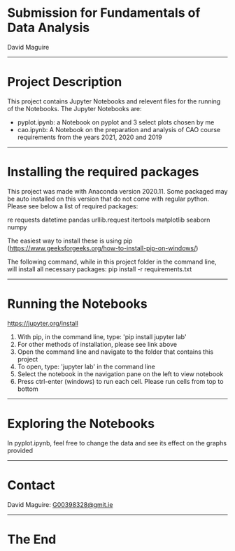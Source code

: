 # Submission for Fundamentals of Data Analysis
David Maguire

***

# Project Description
This project contains Jupyter Notebooks and relevent files for the running of the Notebooks. The Jupyter Notebooks are:
 - pyplot.ipynb: a Notebook on pyplot and 3 select plots chosen by me
 - cao.ipynb: A Notebook on the preparation and analysis of CAO course requirements from the years 2021, 2020 and 2019

***

# Installing the required packages

This project was made with Anaconda version 2020.11. Some packaged may be auto installed on this version that do not come with regular python. Please see below a list of required packages:

re
requests
datetime
pandas
urllib.request
itertools
matplotlib
seaborn
numpy

The easiest way to install these is using pip (https://www.geeksforgeeks.org/how-to-install-pip-on-windows/)

The following command, while in this project folder in the command line, will install all necessary packages:
pip install -r requirements.txt

***

# Running the Notebooks

https://jupyter.org/install

1. With pip, in the command line, type: 'pip install jupyter lab'
2. For other methods of installation, please see link above
4. Open the command line and navigate to the folder that contains this project
3. To open, type: 'jupyter lab' in the command line
4. Select the notebook in the navigation pane on the left to view notebook
5. Press ctrl-enter (windows) to run each cell. Please run cells from top to bottom

***

# Exploring the Notebooks

In pyplot.ipynb, feel free to change the data and see its effect on the graphs provided

***

# Contact

David Maguire: G00398328@gmit.ie

***

# The End